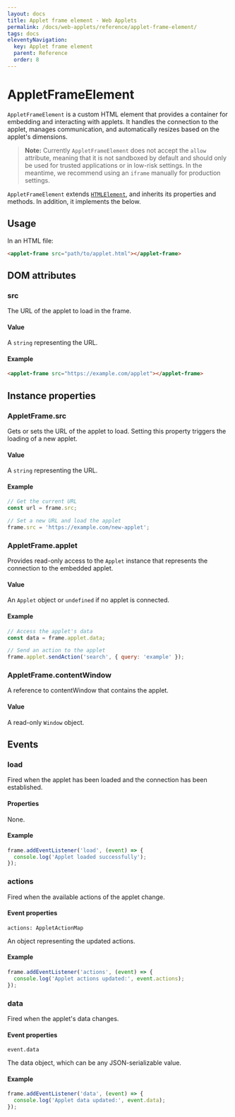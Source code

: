 ```yaml
---
layout: docs
title: Applet frame element - Web Applets
permalink: /docs/web-applets/reference/applet-frame-element/
tags: docs
eleventyNavigation:
  key: Applet frame element
  parent: Reference
  order: 8
---
```

# AppletFrameElement

`AppletFrameElement` is a custom HTML element that provides a container for embedding and interacting with applets. It handles the connection to the applet, manages communication, and automatically resizes based on the applet's dimensions.

> **Note:** Currently `AppletFrameElement` does not accept the `allow` attribute, meaning that it is not sandboxed by default and should only be used for trusted applications or in low-risk settings. In the meantime, we recommend using an `iframe` manually for production settings.

`AppletFrameElement` extends <a href="https://developer.mozilla.org/en-US/docs/Web/API/HTMLElement" target="_blank">`HTMLElement`</a>, and inherits its properties and methods. In addition, it implements the below.

## Usage

In an HTML file:

```html
<applet-frame src="path/to/applet.html"></applet-frame>
```

## DOM attributes

### src

The URL of the applet to load in the frame.

#### Value

A `string` representing the URL.

#### Example

```html
<applet-frame src="https://example.com/applet"></applet-frame>
```

## Instance properties

### AppletFrame.src

Gets or sets the URL of the applet to load. Setting this property triggers the loading of a new applet.

#### Value

A `string` representing the URL.

#### Example

```js
// Get the current URL
const url = frame.src;

// Set a new URL and load the applet
frame.src = 'https://example.com/new-applet';
```

### AppletFrame.applet

Provides read-only access to the `Applet` instance that represents the connection to the embedded applet.

#### Value

An `Applet` object or `undefined` if no applet is connected.

#### Example

```js
// Access the applet's data
const data = frame.applet.data;

// Send an action to the applet
frame.applet.sendAction('search', { query: 'example' });
```

### AppletFrame.contentWindow

A reference to contentWindow that contains the applet.

#### Value

A read-only `Window` object.

## Events

### load

Fired when the applet has been loaded and the connection has been established.

#### Properties

None.

#### Example

```js
frame.addEventListener('load', (event) => {
  console.log('Applet loaded successfully');
});
```

### actions

Fired when the available actions of the applet change.

#### Event properties

`actions: AppletActionMap`

An object representing the updated actions.

#### Example

```js
frame.addEventListener('actions', (event) => {
  console.log('Applet actions updated:', event.actions);
});
```

### data

Fired when the applet's data changes.

#### Event properties

`event.data`

The data object, which can be any JSON-serializable value.

#### Example

```js
frame.addEventListener('data', (event) => {
  console.log('Applet data updated:', event.data);
});
```
